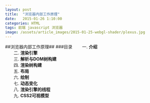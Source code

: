 ```yaml
---
layout: post
title:  "浏览器内部工作原理"
date:   2015-01-26 1:10:00
categories: HTML
tags: 前端 javascript 浏览器
image: /assets/article_images/2015-01-25-webgl-shader/plexus.jpg
---
```

##浏览器内部工作原理##
###目录
　　一. **介绍**<br/>
　　二. **渲染引擎**<br/>
　　三. **解析与DOM树构建**<br/>
　　四. **渲染树构建**<br/>
　　五. **布局**<br/>
　　六. **绘制**<br/>
　　七. **动态变化**<br/>
　　八. **渲染引擎的线程**<br/>
　　九. **CSS2可视模型**<br/>
　　
　　
　
